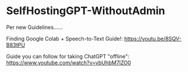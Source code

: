 # SelfHostingGPT-WithoutAdmin
Per new Guidelines......

  Finding Google Colab + Speech-to-Text Guide!: https://youtu.be/8SQV-B83tPU
 

 Guide you can follow for taking ChatGPT "offline": https://www.youtube.com/watch?v=vbUhbM7lZO0
